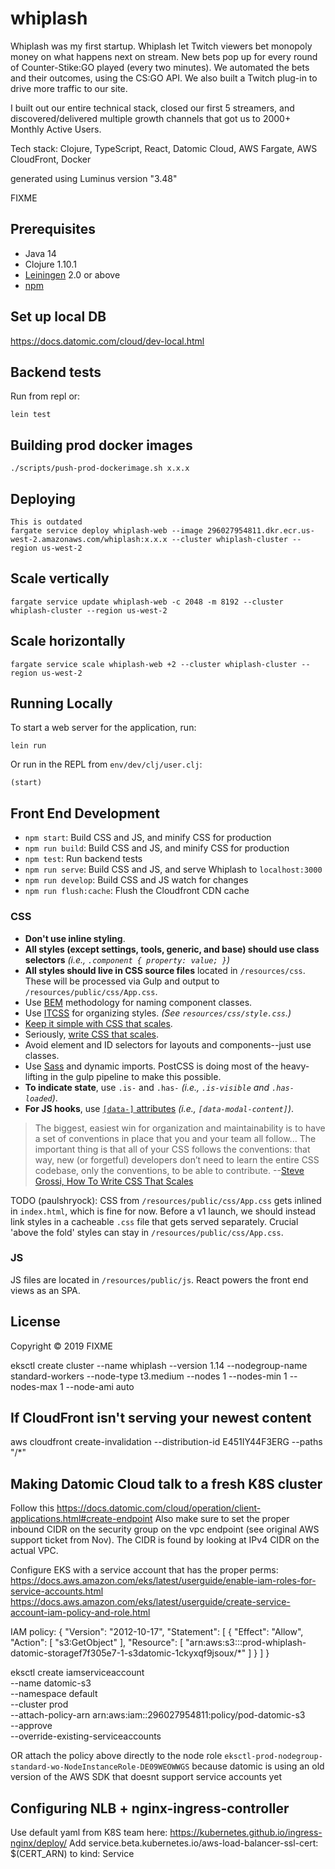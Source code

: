 # whiplash

Whiplash was my first startup. Whiplash let Twitch viewers bet monopoly money on what happens next on stream. New bets pop up for every round of Counter-Stike:GO played (every two minutes). We automated the bets and their outcomes, using the CS:GO API. We also built a Twitch plug-in to drive more traffic to our site.

I built out our entire technical stack, closed our first 5 streamers, and discovered/delivered multiple growth channels that got us to 2000+ Monthly Active Users.

Tech stack: Clojure, TypeScript, React, Datomic Cloud, AWS Fargate, AWS CloudFront, Docker

generated using Luminus version "3.48"

FIXME

## Prerequisites
- Java 14
- Clojure 1.10.1
- [Leiningen][lein] 2.0 or above
- [npm][node]

[lein]: https://github.com/technomancy/leiningen
[node]: https://nodejs.org/en/download/

## Set up local DB
https://docs.datomic.com/cloud/dev-local.html

## Backend tests
Run from repl or:

    lein test

## Building prod docker images

    ./scripts/push-prod-dockerimage.sh x.x.x
    
## Deploying

    This is outdated
    fargate service deploy whiplash-web --image 296027954811.dkr.ecr.us-west-2.amazonaws.com/whiplash:x.x.x --cluster whiplash-cluster --region us-west-2

## Scale vertically

    fargate service update whiplash-web -c 2048 -m 8192 --cluster whiplash-cluster --region us-west-2

## Scale horizontally

    fargate service scale whiplash-web +2 --cluster whiplash-cluster --region us-west-2

## Running Locally

To start a web server for the application, run:

    lein run 

Or run in the REPL from `env/dev/clj/user.clj`:

    (start)

## Front End Development

- `npm start`: Build CSS and JS, and minify CSS for production
- `npm run build`: Build CSS and JS, and minify CSS for production
- `npm test`: Run backend tests
- `npm run serve`: Build CSS and JS, and serve Whiplash to `localhost:3000`
- `npm run develop`: Build CSS and JS watch for changes
- `npm run flush:cache`: Flush the Cloudfront CDN cache

### CSS

- **Don't use inline styling**.
- **All styles (except settings, tools, generic, and base) should use class selectors** _(i.e., `.component { property: value; }`)_
- **All styles should live in CSS source files** located in `/resources/css`. These will be processed via Gulp and output to `/resources/public/css/App.css`.
- Use [BEM][bem] methodology for naming component classes.
- Use [ITCSS][itcss] for organizing styles. _(See `resources/css/style.css`.)_
- [Keep it simple with CSS that scales][simple-css-scales].
- Seriously, [write CSS that scales][css-scales].
- Avoid element and ID selectors for layouts and components--just use classes.
- Use [Sass][sass] and dynamic imports. PostCSS is doing most of the heavy-lifting in the gulp pipeline to make this possible.
- **To indicate state**, use `.is-` and `.has-` _(i.e., `.is-visible` and `.has-loaded`)_.
- **For JS hooks**, use [`[data-]` attributes][data-attributes] _(i.e., `[data-modal-content]`)_.

> The biggest, easiest win for organization and maintainability is to have a set of conventions in place that you and your team all follow... The important thing is that all of your CSS follows the conventions: that way, new (or forgetful) developers don’t need to learn the entire CSS codebase, only the conventions, to be able to contribute.
> --[Steve Grossi, How To Write CSS That Scales][css-scales]

TODO (paulshryock): CSS from `/resources/public/css/App.css` gets inlined in `index.html`, which is fine for now. Before a v1 launch, we should instead link styles in a cacheable `.css` file that gets served separately. Crucial 'above the fold' styles can stay in `/resources/public/css/App.css`.

### JS

JS files are located in `/resources/public/js`. React powers the front end views as an SPA.

## License

Copyright © 2019 FIXME

eksctl create cluster --name whiplash --version 1.14 --nodegroup-name standard-workers --node-type t3.medium --nodes 1 --nodes-min 1 --nodes-max 1 --node-ami auto

## If CloudFront isn't serving your newest content
aws cloudfront create-invalidation --distribution-id E451IY44F3ERG --paths "/*"

## Making Datomic Cloud talk to a fresh K8S cluster
Follow this https://docs.datomic.com/cloud/operation/client-applications.html#create-endpoint
Also make sure to set the proper inbound CIDR on the security group on the vpc endpoint (see original AWS support ticket from Nov).
The CIDR is found by looking at IPv4 CIDR on the actual VPC.

Configure EKS with a service account that has the proper perms:
https://docs.aws.amazon.com/eks/latest/userguide/enable-iam-roles-for-service-accounts.html
https://docs.aws.amazon.com/eks/latest/userguide/create-service-account-iam-policy-and-role.html

IAM policy:
{
    "Version": "2012-10-17",
    "Statement": [
        {
            "Effect": "Allow",
            "Action": [
                "s3:GetObject"
            ],
            "Resource": [
                "arn:aws:s3:::prod-whiplash-datomic-storagef7f305e7-1-s3datomic-1ckyxqf9jsoux/*"
            ]
        }
    ]
}

eksctl create iamserviceaccount \
    --name datomic-s3 \
    --namespace default \
    --cluster prod \
    --attach-policy-arn arn:aws:iam::296027954811:policy/pod-datomic-s3 \
    --approve \
    --override-existing-serviceaccounts


OR attach the policy above directly to the node role `eksctl-prod-nodegroup-standard-wo-NodeInstanceRole-DE09WEOWWGS`
because datomic is using an old version of the AWS SDK that doesnt support service accounts yet


## Configuring NLB + nginx-ingress-controller
Use default yaml from K8S team here: https://kubernetes.github.io/ingress-nginx/deploy/
Add service.beta.kubernetes.io/aws-load-balancer-ssl-cert: $(CERT_ARN) to kind: Service


[bem]: http://getbem.com/introduction/
[itcss]: https://speakerdeck.com/dafed/managing-css-projects-with-itcss
[simple-css-scales]: https://hankchizljaw.com/wrote/keeping-it-simple-with-css-that-scales/
[css-scales]: https://work.stevegrossi.com/2014/09/06/how-to-write-css-that-scales/
[sass]: https://hankchizljaw.com/wrote/keeping-it-simple-with-css-that-scales/#heading-sass-for-the-win!
[data-attributes]: https://developer.mozilla.org/en-US/docs/Web/HTML/Global_attributes/data-*

